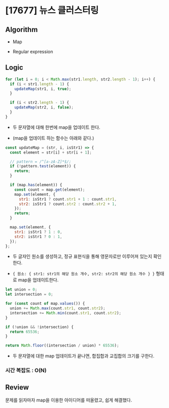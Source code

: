 # [17677] 뉴스 클러스터링

## Algorithm

- Map

- Regular expression

## Logic

```js
for (let i = 0; i < Math.max(str1.length, str2.length - 1); i++) {
  if (i < str1.length - 1) {
    updateMap(str1, i, true);
  }

  if (i < str2.length - 1) {
    updateMap(str2, i, false);
  }
}
```

- 두 문자열에 대해 한번에 map을 업데이트 한다.

- (map을 업데이트 하는 함수는 아래와 같다.)

```js
const updateMap = (str, i, isStr1) => {
  const element = str[i] + str[i + 1];

  // pattern = /^[a-zA-Z]*$/;
  if (!pattern.test(element)) {
    return;
  }

  if (map.has(element)) {
    const count = map.get(element);
    map.set(element, {
      str1: isStr1 ? count.str1 + 1 : count.str1,
      str2: isStr1 ? count.str2 : count.str2 + 1,
    });
    return;
  }

  map.set(element, {
    str1: isStr1 ? 1 : 0,
    str2: isStr1 ? 0 : 1,
  });
};
```

- 두 글자인 원소를 생성하고, 정규 표현식을 통해 영문자로만 이루어져 있는지 확인한다.

- `{ 원소: { str1: str1의 해당 원소 개수, str2: str2의 해당 원소 개수 } }` 형태로 map을 업데이트한다.

```js
let union = 0;
let intersection = 0;

for (const count of map.values()) {
  union += Math.max(count.str1, count.str2);
  intersection += Math.min(count.str1, count.str2);
}

if (!union && !intersection) {
  return 65536;
}

return Math.floor((intersection / union) * 65536);
```

- 두 문자열에 대한 map 업데이트가 끝나면, 합집합과 교집합의 크기를 구한다.

### 시간 복잡도 : O(N)

## Review

문제를 읽자마자 map을 이용한 아이디어를 떠올렸고, 쉽게 해결했다.
